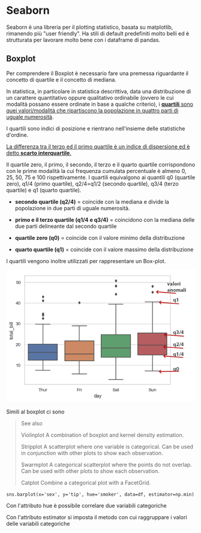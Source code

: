 # Seaborn

Seaborn è una libreria per il plotting statistico, basata su matplotlib, rimanendo più "user friendly". Ha stili di default predefiniti molto belli ed è strutturata per lavorare molto bene con i dataframe di pandas.



## Boxplot

Per comprendere il Boxplot è necessario fare una premessa riguardante il concetto di quartile e il concetto di mediana.

In statistica, in particolare in statistica descrittiva, data una distribuzione di un carattere quantitativo oppure qualitativo ordinabile (ovvero le cui modalità possano essere ordinate in base a qualche criterio), i <u>**quartili** sono quei valori/modalità che ripartiscono la popolazione in quattro parti di uguale numerosità</u>.

I quartili sono indici di posizione e rientrano nell'insieme delle statistiche d'ordine.

<u>La differenza tra il terzo ed il primo quartile è un indice di dispersione ed è detto **scarto interquartile**.</u>

Il quartile zero, il primo, il secondo, il terzo e il quarto quartile corrispondono con le prime modalità la cui frequenza cumulata percentuale è almeno 0, 25, 50, 75 e 100 rispettivamente.  I quartili equivalgono ai quantili q0 (quartile zero), q1/4 (primo quartile), q2/4=q1/2 (secondo quartile), q3/4 (terzo quartile) e q1 (quarto quartile).

- **secondo quartile (q2/4)** = coincide con la mediana e divide la popolazione in due  parti di uguale numerosità.

- **primo e il terzo quartile (q1/4 e q3/4)** = coincidono con la mediana delle due parti delineante dal secondo quartile

- **quartile  zero (q0)** = coincide con il valore minimo della distribuzione
- **quarto quartile (q1)** = coincide con il valore massimo della distribuzione

I quartili vengono inoltre utilizzati per rappresentare un Box-plot.

![](immagini/Seaborn-boxplot.png)

Simili al boxplot ci sono

>See also
>
>Violinplot
>A combination of boxplot and kernel density estimation.
>
>Stripplot
>A scatterplot where one variable is categorical. Can be used in conjunction with other plots to show each observation.
>
>Swarmplot
>A categorical scatterplot where the points do not overlap. Can be used with other plots to show each observation.
>
>Catplot
>Combine a categorical plot with a FacetGrid.



```
sns.barplot(x='sex', y='tip', hue='smoker', data=df, estimator=np.min)
```

Con l'attributo hue è possibile correlare due variabili categoriche

Con l'attributo estimator si imposta il metodo con cui raggruppare i valori delle variabili categoriche